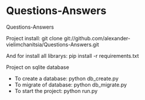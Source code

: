 # Questions-Answers
Questions-Answers

Project install:
git clone git://github.com/alexander-vielimchanitsia/Questions-Answers.git

And for install all librarys:
pip install -r requirements.txt

Project on sqlite database

+ To create a database: python db_create.py
+ To migrate of database: python db_migrate.py
+ To start the project: python run.py
